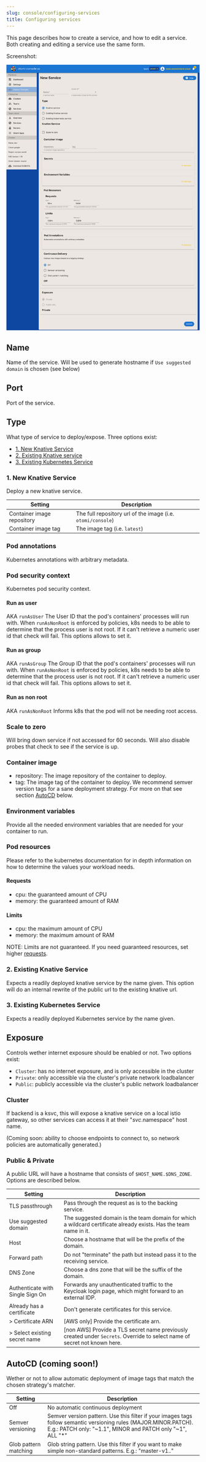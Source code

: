 ```yaml
---
slug: console/configuring-services
title: Configuring services
---
```


This page describes how to create a service, and how to edit a service. Both creating and editing a service use the same form.

Screenshot:

![Console: new service](img/console-new-service.png)

## Name

Name of the service. Will be used to generate hostname if `Use suggested domain` is chosen (see below)

## Port

Port of the service.

## Type

What type of service to deploy/expose. Three options exist:

- [1. New Knative Service](#1-knative-service)
- [2. Existing Knative service](#2-existing-knative-service)
- [3. Existing Kubernetes Service](#3-existing-kubernetes-service)

### 1. New Knative Service

Deploy a new knative service.

| Setting                    | Description                                                 |
| -------------------------- | ----------------------------------------------------------- |
| Container image repository | The full repository url of the image (i.e. `otomi/console`) |
| Container image tag        | The image tag (i.e. `latest`)                               |

### Pod annotations

Kubernetes annotations with arbitrary metadata.

### Pod security context

Kubernetes pod security context.

#### Run as user

AKA `runAsUser`
The User ID that the pod's containers' processes will run with.
When `runAsNonRoot` is enforced by policies, k8s needs to be able to determine that the process user is not root. If it can't retrieve a numeric user id that check will fail. This options allows to set it. 

#### Run as group

AKA `runAsGroup`
The Group ID that the pod's containers' processes will run with.
When `runAsNonRoot` is enforced by policies, k8s needs to be able to determine that the process user is not root. If it can't retrieve a numeric user id that check will fail. This options allows to set it. 

#### Run as non root

AKA `runAsNonRoot`
Informs k8s that the pod will not be needing root access.

### Scale to zero

Will bring down service if not accessed for 60 seconds. Will also disable probes that check to see if the service is up.

### Container image

- repository: The image repository of the container to deploy.
- tag: The image tag of the container to deploy. We recommend semver version tags for a sane deployment strategy. For more on that see section [AutoCD](#autocd) below.

### Environment variables

Provide all the needed environment variables that are needed for your container to run.

### Pod resources

Please refer to the kubernetes documentation for in depth information on how to determine the values your workload needs.

#### Requests

- cpu: the guaranteed amount of CPU
- memory: the guaranteed amount of RAM

#### Limits

- cpu: the maximum amount of CPU
- memory: the maximum amount of RAM

NOTE: Limits are not guaranteed. If you need guaranteed resources, set higher [requests](#141-requests).

### 2. Existing Knative Service

Expects a readily deployed knative service by the name given. This option will do an internal rewrite of the public url to the existing knative url.

### 3. Existing Kubernetes Service

Expects a readily deployed Kubernetes service by the name given.

## Exposure

Controls wether internet exposure should be enabled or not. Two options exist:

- `Cluster`: has no internet exposure, and is only accessible in the cluster
- `Private`: only accessible via the cluster's private network loadbalancer
- `Public`: publicly accessible via the cluster's public network loadbalancer

### Cluster

If backend is a ksvc, this will expose a knative service on a local istio gateway, so other services can access it at their "$svc.$namespace" host name.

(Coming soon: ability to choose endpoints to connect to, so network policies are automatically generated.)
    
### Public & Private

A public URL will have a hostname that consists of `$HOST_NAME.$DNS_ZONE`. Options are described below.

| Setting | Description |
| --- | --- |
| TLS passthrough | Pass through the request as is to the backing service. |
| Use suggested domain | The suggested domain is the team domain for which a wildcard certificate already exists. Has the team name in it. |
| Host | Choose a hostname that will be the prefix of the domain. |
| Forward path | Do not "terminate" the path but instead pass it to the receiving service. |
| DNS Zone | Choose a dns zone that will be the suffix of the domain. |
| Authenticate with Single Sign On | Forwards any unauthenticated traffic to the Keycloak login page, which might forward to an external IDP. |
| Already has a certificate | Don't generate certificates for this service. |
| > Certificate ARN | [AWS only] Provide the certificate arn. |
| > Select existing secret name | [non AWS] Provide a TLS secret name previously created under `Secrets`. Override to select name of secret not known here. |

## AutoCD (coming soon!)

Wether or not to allow automatic deployment of image tags that match the chosen strategy's matcher.

| Setting | Description |
| --- | --- |
| Off | No automatic continuous deployment |
| Semver versioning | Semver version pattern. Use this filter if your images tags follow semantic versioning rules (MAJOR.MINOR.PATCH). E.g.: PATCH only: "~1.1", MINOR and PATCH only "~1", ALL "\*" |
| Glob pattern matching | Glob string pattern. Use this filter if you want to make simple non-standard patterns. E.g.: "master-v1._._" |
